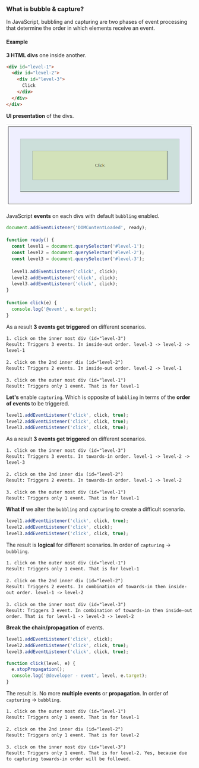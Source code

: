### What is bubble & capture?

In JavaScript, bubbling and capturing are two phases of event processing that determine the order in which elements receive an event.

#### Example

**3 HTML divs** one inside another.

```html
<div id="level-1">
  <div id="level-2">
    <div id="level-3">
      Click
    </div>
  </div>
</div>
```

**UI presentation** of the divs.

![divs](divs.png)

JavaScript **events** on each divs with default `bubbling` enabled.

```js
document.addEventListener('DOMContentLoaded', ready);

function ready() {
  const level1 = document.querySelector('#level-1');
  const level2 = document.querySelector('#level-2');
  const level3 = document.querySelector('#level-3');

  level1.addEventListener('click', click);
  level2.addEventListener('click', click);
  level3.addEventListener('click', click);
}

function click(e) {
  console.log('@event', e.target);
}
```

As a result **3 events get triggered** on different scenarios.

```log
1. click on the inner most div (id="level-3")
Result: Triggers 3 events. In inside-out order. level-3 -> level-2 -> level-1

2. click on the 2nd inner div (id="level-2")
Result: Triggers 2 events. In inside-out order. level-2 -> level-1

3. click on the outer most div (id="level-1")
Result: Triggers only 1 event. That is for level-1
```

**Let's** enable `capturing`. Which is opposite of `bubbling` in terms of the **order of events** to be triggered.

```js
level1.addEventListener('click', click, true);
level2.addEventListener('click', click, true);
level3.addEventListener('click', click, true);
```

As a result **3 events get triggered** on different scenarios.

```log
1. click on the inner most div (id="level-3")
Result: Triggers 3 events. In towards-in order. level-1 -> level-2 -> level-3

2. click on the 2nd inner div (id="level-2")
Result: Triggers 2 events. In towards-in order. level-1 -> level-2

3. click on the outer most div (id="level-1")
Result: Triggers only 1 event. That is for level-1
```

**What if** we alter the `bubbling` and `capturing` to create a difficult scenario.

```js
level1.addEventListener('click', click, true);
level2.addEventListener('click', click);
level3.addEventListener('click', click, true);
```

The result is **logical** for different scenarios. In order of `capturing` -> `bubbling`.

```log
1. click on the outer most div (id="level-1")
Result: Triggers only 1 event. That is for level-1

2. click on the 2nd inner div (id="level-2")
Result: Triggers 2 events. In combination of towards-in then inside-out order. level-1 -> level-2

3. click on the inner most div (id="level-3")
Result: Triggers 3 event. In combination of towards-in then inside-out order. That is for level-1 -> level-3 -> level-2
```

**Break the chain/propagation** of events.

```js
level1.addEventListener('click', click);
level2.addEventListener('click', click, true);
level3.addEventListener('click', click, true);
```

```js
function click(level, e) {
  e.stopPropagation();
  console.log('@developer - event', level, e.target);
}
```

The result is. No more **multiple events** or **propagation**. In order of `capturing` -> `bubbling`.

```log
1. click on the outer most div (id="level-1")
Result: Triggers only 1 event. That is for level-1

2. click on the 2nd inner div (id="level-2")
Result: Triggers only 1 event. That is for level-2

3. click on the inner most div (id="level-3")
Result: Triggers only 1 event. That is for level-2. Yes, because due to capturing towards-in order will be followed.
```